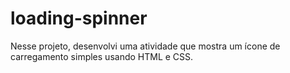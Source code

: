 # loading-spinner
Nesse projeto, desenvolvi uma atividade que mostra um ícone de carregamento simples usando HTML e CSS.
